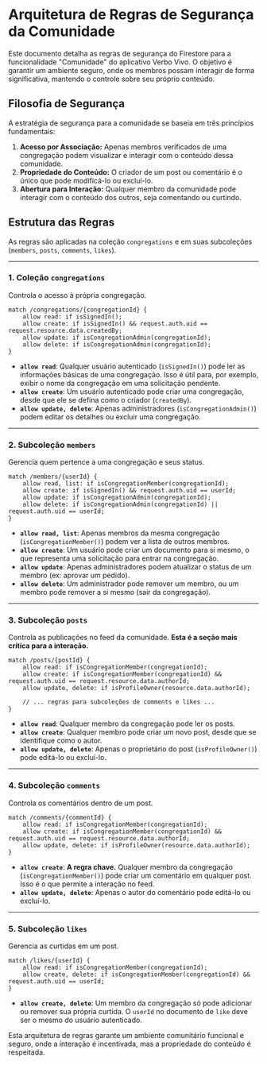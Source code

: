 # Arquitetura de Regras de Segurança da Comunidade

Este documento detalha as regras de segurança do Firestore para a funcionalidade "Comunidade" do aplicativo Verbo Vivo. O objetivo é garantir um ambiente seguro, onde os membros possam interagir de forma significativa, mantendo o controle sobre seu próprio conteúdo.

## Filosofia de Segurança

A estratégia de segurança para a comunidade se baseia em três princípios fundamentais:

1.  **Acesso por Associação:** Apenas membros verificados de uma congregação podem visualizar e interagir com o conteúdo dessa comunidade.
2.  **Propriedade do Conteúdo:** O criador de um post ou comentário é o único que pode modificá-lo ou excluí-lo.
3.  **Abertura para Interação:** Qualquer membro da comunidade pode interagir com o conteúdo dos outros, seja comentando ou curtindo.

## Estrutura das Regras

As regras são aplicadas na coleção `congregations` e em suas subcoleções (`members`, `posts`, `comments`, `likes`).

---

### 1. Coleção `congregations`

Controla o acesso à própria congregação.

```
match /congregations/{congregationId} {
    allow read: if isSignedIn();
    allow create: if isSignedIn() && request.auth.uid == request.resource.data.createdBy;
    allow update: if isCongregationAdmin(congregationId);
    allow delete: if isCongregationAdmin(congregationId);
}
```

-   **`allow read`**: Qualquer usuário autenticado (`isSignedIn()`) pode ler as informações básicas de uma congregação. Isso é útil para, por exemplo, exibir o nome da congregação em uma solicitação pendente.
-   **`allow create`**: Um usuário autenticado pode criar uma congregação, desde que ele se defina como o criador (`createdBy`).
-   **`allow update, delete`**: Apenas administradores (`isCongregationAdmin()`) podem editar os detalhes ou excluir uma congregação.

---

### 2. Subcoleção `members`

Gerencia quem pertence a uma congregação e seus status.

```
match /members/{userId} {
    allow read, list: if isCongregationMember(congregationId);
    allow create: if isSignedIn() && request.auth.uid == userId;
    allow update: if isCongregationAdmin(congregationId);
    allow delete: if isCongregationAdmin(congregationId) || request.auth.uid == userId;
}
```

-   **`allow read, list`**: Apenas membros da mesma congregação (`isCongregationMember()`) podem ver a lista de outros membros.
-   **`allow create`**: Um usuário pode criar um documento para si mesmo, o que representa uma solicitação para entrar na congregação.
-   **`allow update`**: Apenas administradores podem atualizar o status de um membro (ex: aprovar um pedido).
-   **`allow delete`**: Um administrador pode remover um membro, ou um membro pode remover a si mesmo (sair da congregação).

---

### 3. Subcoleção `posts`

Controla as publicações no feed da comunidade. **Esta é a seção mais crítica para a interação.**

```
match /posts/{postId} {
    allow read: if isCongregationMember(congregationId);
    allow create: if isCongregationMember(congregationId) && request.auth.uid == request.resource.data.authorId;
    allow update, delete: if isProfileOwner(resource.data.authorId);

    // ... regras para subcoleções de comments e likes ...
}
```

-   **`allow read`**: Qualquer membro da congregação pode ler os posts.
-   **`allow create`**: Qualquer membro pode criar um novo post, desde que se identifique como o autor.
-   **`allow update, delete`**: Apenas o proprietário do post (`isProfileOwner()`) pode editá-lo ou excluí-lo.

---

### 4. Subcoleção `comments`

Controla os comentários dentro de um post.

```
match /comments/{commentId} {
    allow read: if isCongregationMember(congregationId);
    allow create: if isCongregationMember(congregationId) && request.auth.uid == request.resource.data.authorId;
    allow update, delete: if isProfileOwner(resource.data.authorId);
}
```

-   **`allow create`**: **A regra chave.** Qualquer membro da congregação (`isCongregationMember()`) pode criar um comentário em qualquer post. Isso é o que permite a interação no feed.
-   **`allow update, delete`**: Apenas o autor do comentário pode editá-lo ou excluí-lo.

---

### 5. Subcoleção `likes`

Gerencia as curtidas em um post.

```
match /likes/{userId} {
    allow read: if isCongregationMember(congregationId);
    allow create, delete: if isCongregationMember(congregationId) && request.auth.uid == userId;
}
```

-   **`allow create, delete`**: Um membro da congregação só pode adicionar ou remover sua própria curtida. O `userId` no documento de `like` deve ser o mesmo do usuário autenticado.

Esta arquitetura de regras garante um ambiente comunitário funcional e seguro, onde a interação é incentivada, mas a propriedade do conteúdo é respeitada.

